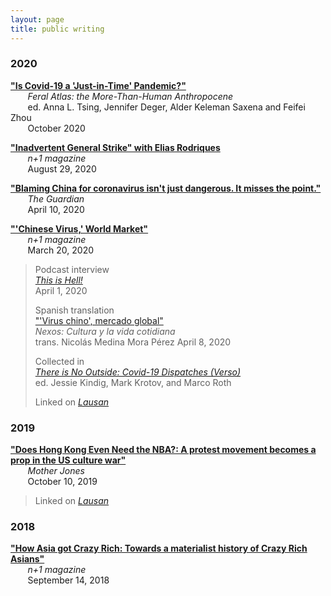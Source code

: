 ```yaml
---
layout: page
title: public writing
---
```


### 2020

[**"Is Covid-19 a 'Just-in-Time' Pandemic?"**](https://feralatlas.supdigital.org/poster/is-covid-19-a-just-in-time-pandemic)  
&nbsp;&nbsp;&nbsp;&nbsp;&nbsp;&nbsp; *Feral Atlas: the More-Than-Human Anthropocene*   
&nbsp;&nbsp;&nbsp;&nbsp;&nbsp;&nbsp; ed. Anna L. Tsing, Jennifer Deger, Alder Keleman Saxena and Feifei Zhou  
&nbsp;&nbsp;&nbsp;&nbsp;&nbsp;&nbsp; October 2020

**["Inadvertent General Strike" with Elias Rodriques](https://nplusonemag.com/online-only/online-only/inadvertent-general-strike/)**  
&nbsp;&nbsp;&nbsp;&nbsp;&nbsp;&nbsp; *n+1 magazine*   
&nbsp;&nbsp;&nbsp;&nbsp;&nbsp;&nbsp; August 29, 2020

**["Blaming China for coronavirus isn't just dangerous. It misses the point."](https://www.theguardian.com/commentisfree/2020/apr/10/blaming-china-coronavirus-pandemic-capitalist-globalisation-scapegoat)**  
&nbsp;&nbsp;&nbsp;&nbsp;&nbsp;&nbsp; *The Guardian*  
&nbsp;&nbsp;&nbsp;&nbsp;&nbsp;&nbsp; April 10, 2020  

[**"'Chinese Virus,' World Market"**](https://nplusonemag.com/online-only/online-only/chinese-virus-world-market/)  
&nbsp;&nbsp;&nbsp;&nbsp;&nbsp;&nbsp; *n+1 magazine*  
&nbsp;&nbsp;&nbsp;&nbsp;&nbsp;&nbsp; March 20, 2020

> Podcast interview  
> *[This is Hell!](https://thisishell.com/interviews/1154-andrew-liu)*  
> April 1, 2020
> 	
> Spanish translation  
> ["'Virus chino', mercado global"](https://cultura.nexos.com.mx/?p=19586)  
> *Nexos: Cultura y la vida cotidiana*  
> trans. Nicolás Medina Mora Pérez
> April 8, 2020
> 	
> Collected in  
> *[There is No Outside: Covid-19 Dispatches (Verso)](https://www.versobooks.com/books/3620-there-is-no-outside)*  
> ed. Jessie Kindig, Mark Krotov, and Marco Roth
> 	
> Linked on [*Lausan*](https://lausan.hk/2020/chinese-virus-world-market/)


### 2019

**["Does Hong Kong Even Need the NBA?: A protest movement becomes a prop in the US culture war"](https://www.motherjones.com/politics/2019/10/does-hong-kong-even-need-the-nba/)**  
&nbsp;&nbsp;&nbsp;&nbsp;&nbsp;&nbsp; *Mother Jones*  
&nbsp;&nbsp;&nbsp;&nbsp;&nbsp;&nbsp; October 10, 2019

> Linked on [*Lausan*](https://lausan.hk/2019/does-hong-kong-even-need-the-nba/) 

### 2018

**["How Asia got Crazy Rich: Towards a materialist history of Crazy Rich Asians"](https://nplusonemag.com/online-only/online-only/how-asia-got-crazy-rich/)**  
&nbsp;&nbsp;&nbsp;&nbsp;&nbsp;&nbsp; *n+1 magazine*  
&nbsp;&nbsp;&nbsp;&nbsp;&nbsp;&nbsp; September 14, 2018
